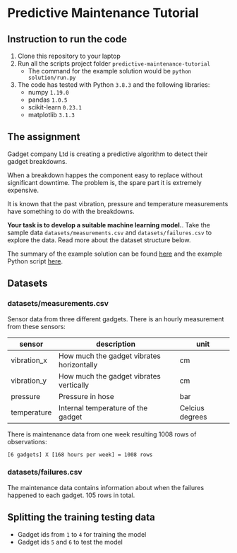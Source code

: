 # Predictive Maintenance Tutorial

## Instruction to run the code
1. Clone this repository to your laptop
2. Run all the scripts project folder `predictive-maintenance-tutorial`
    * The command for the example solution would be `python solution/run.py`
3. The code has tested with Python `3.8.3` and the following libraries:
    * numpy `1.19.0`
    * pandas `1.0.5`
    * scikit-learn `0.23.1`
    * matplotlib `3.1.3`

## The assignment
Gadget company Ltd is creating a predictive algorithm to detect their gadget breakdowns.

When a breakdown happes the component easy to replace without significant downtime. The problem is, the spare part it is extremely expensive.

It is known that the past vibration, pressure and temperature measurements have something to do with the breakdowns.

**Your task is to develop a suitable machine learning model.**. Take the sample data `datasets/measurements.csv` and `datasets/failures.csv` to explore the data. Read more about the dataset structure below.

The summary of the example solution can be found [here](./solution/solution.md) and the example Python script [here](./solution/run.py).

## Datasets

### datasets/measurements.csv
Sensor data from three different gadgets. There is an hourly measurement from these sensors:

sensor | description | unit
---  | --- | ---
vibration_x | How much the gadget vibrates horizontally | cm
vibration_y | How much the gadget vibrates vertically | cm |
pressure | Pressure in hose | bar
temperature | Internal temperature of the gadget | Celcius degrees

There is maintenance data from one week resulting 1008 rows of observations:

```
[6 gadgets] X [168 hours per week] = 1008 rows
```

### datasets/failures.csv

The maintenance data contains information about when the failures happened to each gadget. 105 rows in total.

## Splitting the training testing data
- Gadget ids from `1` to `4` for training the model
- Gadget ids `5` and `6` to test the model